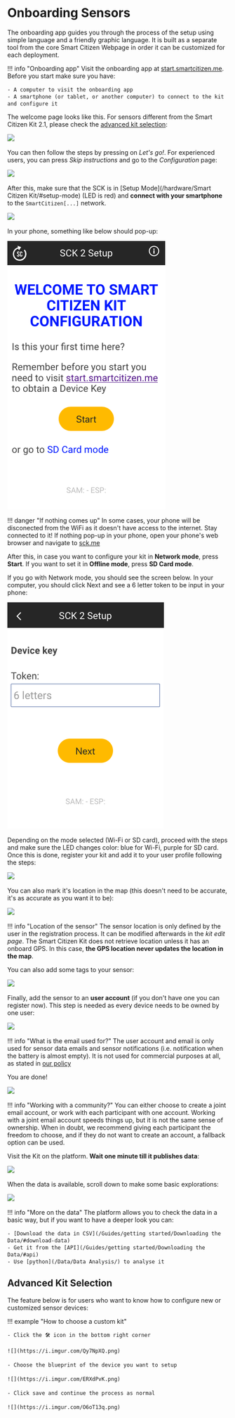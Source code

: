 # Onboarding Sensors

The onboarding app guides you through the process of the setup using simple language and a friendly graphic language. It is built as a separate tool from the core Smart Citizen Webpage in order it can be customized for each deployment.

!!! info "Onboarding app"
	Visit the onboarding app at [start.smartcitizen.me](https://start.smartcitizen.me). Before you start make sure you have:

	- A computer to visit the onboarding app
	- A smartphone (or tablet, or another computer) to connect to the kit and configure it

The welcome page looks like this. For sensors different from the Smart Citizen Kit 2.1, please check the [advanced kit selection](#advanced-kit-selection):

![](/assets/images/onboarding_1.png)

You can then follow the steps by pressing on _Let's go!_. For experienced users, you can press _Skip instructions_ and go to the _Configuration_ page:

![](/assets/images/onboarding_2.png)

After this, make sure that the SCK is in [Setup Mode](/hardware/Smart Citizen Kit/#setup-mode) (LED is red) and **connect with your smartphone** to the `SmartCitizen[...]` network.

![](/assets/images/onboarding_3.png)

In your phone, something like below should pop-up:

![](/assets/images/phone-start.png)

!!! danger "If nothing comes up"
	In some cases, your phone will be disconected from the WiFi as it doesn't have access to the internet. Stay connected to it!
	If nothing pop-up in your phone, open your phone's web browser and navigate to [sck.me](http://sck.me)

After this, in case you want to configure your kit in **Network mode**, press **Start**. If you want to set it in **Offline mode**, press **SD Card mode**.

If you go with Network mode, you should see the screen below. In your computer, you should click Next and see a 6 letter token to be input in your phone:

![](/assets/images/token-input.png)

Depending on the mode selected (Wi-Fi or SD card), proceed with the steps and make sure the LED changes color: blue for Wi-Fi, purple for SD card. Once this is done, register your kit and add it to your user profile following the steps:

![](/assets/images/onboarding_4.png)

You can also mark it's location in the map (this doesn't need to be accurate, it's as accurate as you want it to be):

![](/assets/images/onboarding_6.png)

!!! info "Location of the sensor"
	The sensor location is only defined by the user in the registration process. It can be modified afterwards in the _kit edit page_. The Smart Citizen Kit does not retrieve location unless it has an onboard GPS. In this case, **the GPS location never updates the location in the map**.

You can also add some tags to your sensor:

![](/assets/images/onboarding_5.png)

Finally, add the sensor to an **user account** (if you don't have one you can register now). This step is needed as every device needs to be owned by one user:

![](/assets/images/onboarding_7.png)

!!! info "What is the email used for?"
	The user account and email is only used for sensor data emails and sensor notifications (i.e. notification when the battery is almost empty). It is not used for commercial purposes at all, as stated in [our policy](https://smartcitizen.me/policy)

You are done!

![](/assets/images/onboarding_8.png)

!!! info "Working with a community?"
	You can either choose to create a joint email account, or work with each participant with one account. Working with a joint email account speeds things up, but it is not the same sense of ownership. When in doubt, we recommend giving each participant the freedom to choose, and if they do not want to create an account, a fallback option can be used.

Visit the Kit on the platform. **Wait one minute till it publishes data**:

![](/assets/images/onboarding_9.png)

When the data is available, scroll down to make some basic explorations:

![](/assets/images/onboarding_10.png)

!!! info "More on the data"
	The platform allows you to check the data in a basic way, but if you want to have a deeper look you can:

	- [Download the data in CSV](/Guides/getting started/Downloading the Data/#download-data)
	- Get it from the [API](/Guides/getting started/Downloading the Data/#api)
	- Use [python](/Data/Data Analysis/) to analyse it

## Advanced Kit Selection

The feature below is for users who want to know how to configure new or customized sensor devices:

!!! example "How to choose a custom kit"

	- Click the 🛠️ icon in the bottom right corner

	![](https://i.imgur.com/Qy7NpXQ.png)

	- Choose the blueprint of the device you want to setup

	![](https://i.imgur.com/ERXdPvK.png)

	- Click save and continue the process as normal

	![](https://i.imgur.com/O6oT13q.png)
